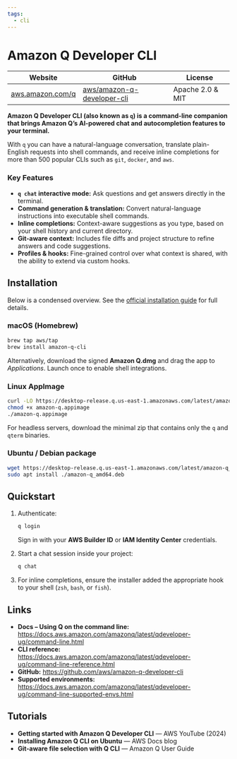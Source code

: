 ```yaml
---
tags:
  - cli
---
```


# Amazon Q Developer CLI

| Website | GitHub | License |
| --- | --- | --- |
| [aws.amazon.com/q](https://aws.amazon.com/q/) | [aws/amazon-q-developer-cli](https://github.com/aws/amazon-q-developer-cli) | Apache&nbsp;2.0 &amp; MIT |

**Amazon Q Developer CLI (also known as `q`) is a command-line companion that brings Amazon Q’s AI-powered chat and autocompletion features to your terminal.**

With `q` you can have a natural-language conversation, translate plain-English requests into shell commands, and receive inline completions for more than 500 popular CLIs such as `git`, `docker`, and `aws`.

### Key Features

* **`q chat` interactive mode:** Ask questions and get answers directly in the terminal.
* **Command generation & translation:** Convert natural-language instructions into executable shell commands.
* **Inline completions:** Context-aware suggestions as you type, based on your shell history and current directory.
* **Git-aware context:** Includes file diffs and project structure to refine answers and code suggestions.
* **Profiles & hooks:** Fine-grained control over what context is shared, with the ability to extend via custom hooks.

## Installation

Below is a condensed overview. See the [official installation guide](https://docs.aws.amazon.com/amazonq/latest/qdeveloper-ug/command-line-installing.html) for full details.

### macOS (Homebrew)

```bash
brew tap aws/tap
brew install amazon-q-cli
```

Alternatively, download the signed **Amazon Q.dmg** and drag the app to _Applications_. Launch once to enable shell integrations.

### Linux AppImage

```bash
curl -LO https://desktop-release.q.us-east-1.amazonaws.com/latest/amazon-q.appimage
chmod +x amazon-q.appimage
./amazon-q.appimage
```

For headless servers, download the minimal zip that contains only the `q` and `qterm` binaries.

### Ubuntu / Debian package

```bash
wget https://desktop-release.q.us-east-1.amazonaws.com/latest/amazon-q_amd64.deb
sudo apt install ./amazon-q_amd64.deb
```

## Quickstart

1. Authenticate:

   ```bash
   q login
   ```

   Sign in with your **AWS Builder ID** or **IAM Identity Center** credentials.
2. Start a chat session inside your project:

   ```bash
   q chat
   ```
3. For inline completions, ensure the installer added the appropriate hook to your shell (`zsh`, `bash`, or `fish`).

## Links

*   **Docs – Using Q on the command line:** https://docs.aws.amazon.com/amazonq/latest/qdeveloper-ug/command-line.html
*   **CLI reference:** https://docs.aws.amazon.com/amazonq/latest/qdeveloper-ug/command-line-reference.html
*   **GitHub:** https://github.com/aws/amazon-q-developer-cli
*   **Supported environments:** https://docs.aws.amazon.com/amazonq/latest/qdeveloper-ug/command-line-supported-envs.html

## Tutorials

*   **Getting started with Amazon Q Developer CLI** — AWS YouTube (2024)
*   **Installing Amazon Q CLI on Ubuntu** — AWS Docs blog
*   **Git-aware file selection with Q CLI** — Amazon Q User Guide
